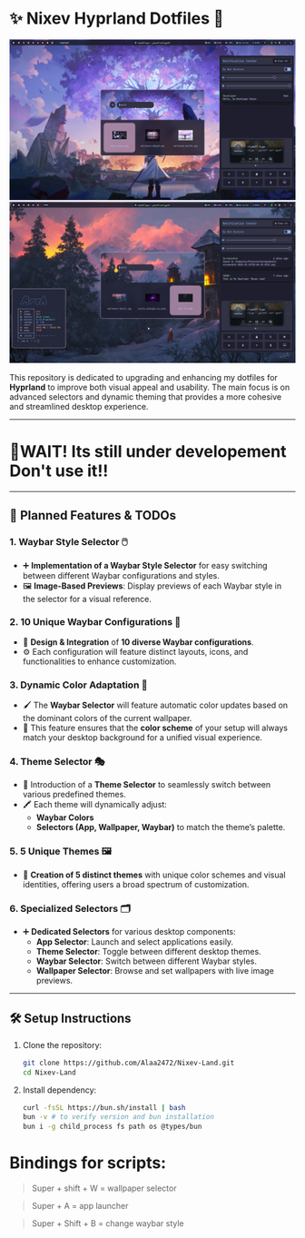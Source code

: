 

# ✨ **Nixev Hyprland Dotfiles** 🚀

![Nixev Land](Pictures/Nixev%20Land.png)
![Nixev Land Full](Pictures/Nixev%20Land%20full.png)

This repository is dedicated to upgrading and enhancing my dotfiles for **Hyprland** to improve both visual appeal and usability. The main focus is on advanced selectors and dynamic theming that provides a more cohesive and streamlined desktop experience.

---
# 🚨**WAIT! Its still under developement Don't use it**‼️

---


## 📝 **Planned Features & TODOs**

### **1. Waybar Style Selector 🖱️**
- ➕ **Implementation of a Waybar Style Selector** for easy switching between different Waybar configurations and styles.
- 🖼️ **Image-Based Previews**: Display previews of each Waybar style in the selector for a visual reference.

### **2. 10 Unique Waybar Configurations 🎨**
- 🌟 **Design & Integration** of **10 diverse Waybar configurations**.
- ⚙️ Each configuration will feature distinct layouts, icons, and functionalities to enhance customization.

### **3. Dynamic Color Adaptation 🌈**
- 🖌️ The **Waybar Selector** will feature automatic color updates based on the dominant colors of the current wallpaper.
- 🔄 This feature ensures that the **color scheme** of your setup will always match your desktop background for a unified visual experience.

### **4. Theme Selector 🎭**
- 🧩 Introduction of a **Theme Selector** to seamlessly switch between various predefined themes.
- 🖍️ Each theme will dynamically adjust:
  - **Waybar Colors**
  - **Selectors (App, Wallpaper, Waybar)** to match the theme’s palette.

### **5. 5 Unique Themes 🖼️**
- 🎨 **Creation of 5 distinct themes** with unique color schemes and visual identities, offering users a broad spectrum of customization.

### **6. Specialized Selectors 🗂️**
- ➕ **Dedicated Selectors** for various desktop components:
  - **App Selector**: Launch and select applications easily.
  - **Theme Selector**: Toggle between different desktop themes.
  - **Waybar Selector**: Switch between different Waybar styles.
  - **Wallpaper Selector**: Browse and set wallpapers with live image previews.

---

## 🛠️ **Setup Instructions**

1. Clone the repository:
   ```bash
   git clone https://github.com/Alaa2472/Nixev-Land.git
   cd Nixev-Land
2. Install dependency:
   ```bash
   curl -fsSL https://bun.sh/install | bash
   bun -v # to verify version and bun installation
   bun i -g child_process fs path os @types/bun
# **Bindings for scripts:**
> Super + shift + W = wallpaper selector 

> Super + A = app launcher 

> Super + Shift + B = change waybar style